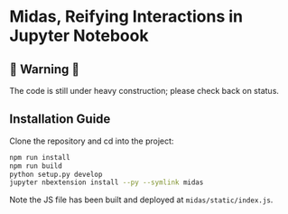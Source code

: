 # Midas, Reifying Interactions in Jupyter Notebook

## 🚧 Warning 🚧

The code is still under heavy construction; please check back on status.

## Installation Guide

Clone the repository and cd into the project:

```sh
npm run install
npm run build
python setup.py develop
jupyter nbextension install --py --symlink midas
```

Note the JS file has been built and deployed at `midas/static/index.js`.